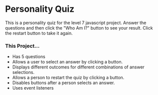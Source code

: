 # Personality Quiz
This is a personality quiz for the level 7 javascript project. Answer the questions and then click the "Who Am I?" button to see your result. Click the restart button to take it again.

### This Project...
- Has 5 questions
- Allows a user to select an answer by clicking a button.
- Displays different outcomes for different combinations of answer selections.
- Allows a person to restart the quiz by clicking a button.
- Disables buttons after a person selects an answer.
- Uses event listeners
